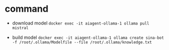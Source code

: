 # command

- download model `docker exec -it aiagent-ollama-1 ollama pull mistral`

- build model `docker exec -it aiagent-ollama-1 ollama create sina-bot -f /root/.ollama/Modelfile --file /root/.ollama/knowledge.txt`
